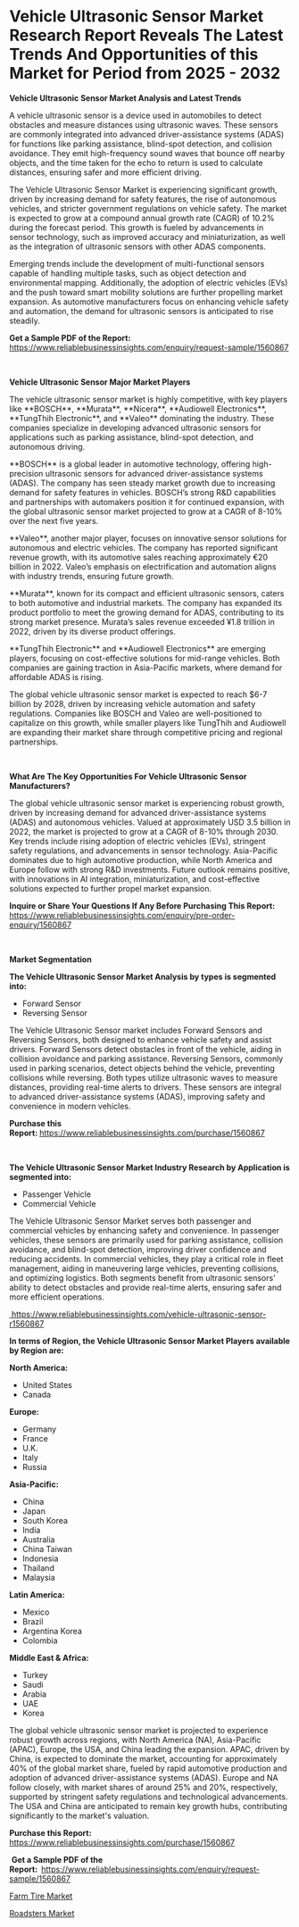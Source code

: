 <p><h1>Vehicle Ultrasonic Sensor Market Research Report Reveals The Latest Trends And Opportunities of this Market for Period from 2025 - 2032</h1></p><p><strong>Vehicle Ultrasonic Sensor Market Analysis and Latest Trends</strong></p>
<p><p>A vehicle ultrasonic sensor is a device used in automobiles to detect obstacles and measure distances using ultrasonic waves. These sensors are commonly integrated into advanced driver-assistance systems (ADAS) for functions like parking assistance, blind-spot detection, and collision avoidance. They emit high-frequency sound waves that bounce off nearby objects, and the time taken for the echo to return is used to calculate distances, ensuring safer and more efficient driving.</p><p>The Vehicle Ultrasonic Sensor Market is experiencing significant growth, driven by increasing demand for safety features, the rise of autonomous vehicles, and stricter government regulations on vehicle safety. The market is expected to grow at a compound annual growth rate (CAGR) of 10.2% during the forecast period. This growth is fueled by advancements in sensor technology, such as improved accuracy and miniaturization, as well as the integration of ultrasonic sensors with other ADAS components.</p><p>Emerging trends include the development of multi-functional sensors capable of handling multiple tasks, such as object detection and environmental mapping. Additionally, the adoption of electric vehicles (EVs) and the push toward smart mobility solutions are further propelling market expansion. As automotive manufacturers focus on enhancing vehicle safety and automation, the demand for ultrasonic sensors is anticipated to rise steadily.</p></p>
<p><strong>Get a Sample PDF of the Report:&nbsp;</strong> <a href="https://www.reliablebusinessinsights.com/enquiry/request-sample/1560867?utm_campaign=113&utm_medium=2&utm_source=Github&utm_content=ia&utm_term=21012025&utm_id=vehicle-ultrasonic-sensor">https://www.reliablebusinessinsights.com/enquiry/request-sample/1560867</a></p>
<p>&nbsp;</p>
<p><strong>Vehicle Ultrasonic Sensor Major Market Players</strong></p>
<p><p>The vehicle ultrasonic sensor market is highly competitive, with key players like **BOSCH**, **Murata**, **Nicera**, **Audiowell Electronics**, **TungThih Electronic**, and **Valeo** dominating the industry. These companies specialize in developing advanced ultrasonic sensors for applications such as parking assistance, blind-spot detection, and autonomous driving.</p><p>**BOSCH** is a global leader in automotive technology, offering high-precision ultrasonic sensors for advanced driver-assistance systems (ADAS). The company has seen steady market growth due to increasing demand for safety features in vehicles. BOSCH’s strong R&D capabilities and partnerships with automakers position it for continued expansion, with the global ultrasonic sensor market projected to grow at a CAGR of 8-10% over the next five years.</p><p>**Valeo**, another major player, focuses on innovative sensor solutions for autonomous and electric vehicles. The company has reported significant revenue growth, with its automotive sales reaching approximately €20 billion in 2022. Valeo’s emphasis on electrification and automation aligns with industry trends, ensuring future growth.</p><p>**Murata**, known for its compact and efficient ultrasonic sensors, caters to both automotive and industrial markets. The company has expanded its product portfolio to meet the growing demand for ADAS, contributing to its strong market presence. Murata’s sales revenue exceeded ¥1.8 trillion in 2022, driven by its diverse product offerings.</p><p>**TungThih Electronic** and **Audiowell Electronics** are emerging players, focusing on cost-effective solutions for mid-range vehicles. Both companies are gaining traction in Asia-Pacific markets, where demand for affordable ADAS is rising.</p><p>The global vehicle ultrasonic sensor market is expected to reach $6-7 billion by 2028, driven by increasing vehicle automation and safety regulations. Companies like BOSCH and Valeo are well-positioned to capitalize on this growth, while smaller players like TungThih and Audiowell are expanding their market share through competitive pricing and regional partnerships.</p></p>
<p>&nbsp;</p>
<p><strong>What Are The Key Opportunities For Vehicle Ultrasonic Sensor Manufacturers?</strong></p>
<p><p>The global vehicle ultrasonic sensor market is experiencing robust growth, driven by increasing demand for advanced driver-assistance systems (ADAS) and autonomous vehicles. Valued at approximately USD 3.5 billion in 2022, the market is projected to grow at a CAGR of 8-10% through 2030. Key trends include rising adoption of electric vehicles (EVs), stringent safety regulations, and advancements in sensor technology. Asia-Pacific dominates due to high automotive production, while North America and Europe follow with strong R&D investments. Future outlook remains positive, with innovations in AI integration, miniaturization, and cost-effective solutions expected to further propel market expansion.</p></p>
<p><strong>Inquire or Share Your Questions If Any Before Purchasing This Report:</strong> <a href="https://www.reliablebusinessinsights.com/enquiry/pre-order-enquiry/1560867?utm_campaign=113&utm_medium=2&utm_source=Github&utm_content=ia&utm_term=21012025&utm_id=vehicle-ultrasonic-sensor">https://www.reliablebusinessinsights.com/enquiry/pre-order-enquiry/1560867</a></p>
<p>&nbsp;</p>
<p><strong>Market Segmentation</strong></p>
<p><strong>The Vehicle Ultrasonic Sensor Market Analysis by types is segmented into:</strong></p>
<p><ul><li>Forward Sensor</li><li>Reversing Sensor</li></ul></p>
<p><p>The Vehicle Ultrasonic Sensor market includes Forward Sensors and Reversing Sensors, both designed to enhance vehicle safety and assist drivers. Forward Sensors detect obstacles in front of the vehicle, aiding in collision avoidance and parking assistance. Reversing Sensors, commonly used in parking scenarios, detect objects behind the vehicle, preventing collisions while reversing. Both types utilize ultrasonic waves to measure distances, providing real-time alerts to drivers. These sensors are integral to advanced driver-assistance systems (ADAS), improving safety and convenience in modern vehicles.</p></p>
<p><strong>Purchase this Report:&nbsp;</strong><a href="https://www.reliablebusinessinsights.com/purchase/1560867?utm_campaign=113&utm_medium=2&utm_source=Github&utm_content=ia&utm_term=21012025&utm_id=vehicle-ultrasonic-sensor">https://www.reliablebusinessinsights.com/purchase/1560867</a></p>
<p>&nbsp;</p>
<p><strong>The Vehicle Ultrasonic Sensor Market Industry Research by Application is segmented into:</strong></p>
<p><ul><li>Passenger Vehicle</li><li>Commercial Vehicle</li></ul></p>
<p><p>The Vehicle Ultrasonic Sensor Market serves both passenger and commercial vehicles by enhancing safety and convenience. In passenger vehicles, these sensors are primarily used for parking assistance, collision avoidance, and blind-spot detection, improving driver confidence and reducing accidents. In commercial vehicles, they play a critical role in fleet management, aiding in maneuvering large vehicles, preventing collisions, and optimizing logistics. Both segments benefit from ultrasonic sensors' ability to detect obstacles and provide real-time alerts, ensuring safer and more efficient operations.</p></p>
<p><a href="https://www.reliablebusinessinsights.com/vehicle-ultrasonic-sensor-r1560867?utm_campaign=113&utm_medium=2&utm_source=Github&utm_content=ia&utm_term=21012025&utm_id=vehicle-ultrasonic-sensor">&nbsp;https://www.reliablebusinessinsights.com/vehicle-ultrasonic-sensor-r1560867</a></p>
<p><strong>In terms of Region, the Vehicle Ultrasonic Sensor Market Players available by Region are:</strong></p>
<p>
    <p> <strong> North America: </strong>
        <ul>
            <li>United States</li>
            <li>Canada</li>
        </ul>
        </p> 
    <p> <strong> Europe: </strong>
        <ul>
            <li>Germany</li>
            <li>France</li>
            <li>U.K.</li>
            <li>Italy</li>
            <li>Russia</li>
        </ul>
        </p> 
    <p> <strong> Asia-Pacific: </strong>
        <ul>
            <li>China</li>
            <li>Japan</li>
            <li>South Korea</li>
            <li>India</li>
            <li>Australia</li>
            <li>China Taiwan</li>
            <li>Indonesia</li>
            <li>Thailand</li>
            <li>Malaysia</li>
        </ul>
        </p> 
    <p> <strong> Latin America: </strong>
        <ul>
            <li>Mexico</li>
            <li>Brazil</li>
            <li>Argentina Korea</li>
            <li>Colombia</li>
        </ul>
        </p> 
    <p> <strong> Middle East & Africa: </strong>
        <ul>
            <li>Turkey</li>
            <li>Saudi</li>
            <li>Arabia</li>
            <li>UAE</li>
            <li>Korea</li>
        </ul>
    </p>
    </p>
<p><p>The global vehicle ultrasonic sensor market is projected to experience robust growth across regions, with North America (NA), Asia-Pacific (APAC), Europe, the USA, and China leading the expansion. APAC, driven by China, is expected to dominate the market, accounting for approximately 40% of the global market share, fueled by rapid automotive production and adoption of advanced driver-assistance systems (ADAS). Europe and NA follow closely, with market shares of around 25% and 20%, respectively, supported by stringent safety regulations and technological advancements. The USA and China are anticipated to remain key growth hubs, contributing significantly to the market's valuation.</p></p>
<p><strong>Purchase this Report: </strong><a href="https://www.reliablebusinessinsights.com/purchase/1560867?utm_campaign=113&utm_medium=2&utm_source=Github&utm_content=ia&utm_term=21012025&utm_id=vehicle-ultrasonic-sensor">https://www.reliablebusinessinsights.com/purchase/1560867</a></p>
<p>&nbsp;<strong>Get a Sample PDF of the Report:&nbsp;&nbsp;</strong><a href="https://www.reliablebusinessinsights.com/enquiry/request-sample/1560867?utm_campaign=113&utm_medium=2&utm_source=Github&utm_content=ia&utm_term=21012025&utm_id=vehicle-ultrasonic-sensor">https://www.reliablebusinessinsights.com/enquiry/request-sample/1560867</a></p>
<p><strong></strong></p>
<p><p><a href="https://github.com/letisharempel95/Market-Research-Report-List-1/blob/main/farm-tire-market.md?utm_campaign=113&utm_medium=2&utm_source=Github&utm_content=ia&utm_term=21012025&utm_id=vehicle-ultrasonic-sensor">Farm Tire Market</a></p><p><a href="https://github.com/semiensamuel72378/Market-Research-Report-List-1/blob/main/roadsters-market.md?utm_campaign=113&utm_medium=2&utm_source=Github&utm_content=ia&utm_term=21012025&utm_id=vehicle-ultrasonic-sensor">Roadsters Market</a></p></p>